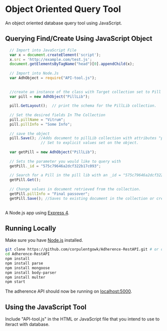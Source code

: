 # Object Oriented Query Tool
An object oriented database query tool using JavaScript. 
## Querying Find/Create Using JavaScript Object

```JavaScript
  // Import into JavaScript File
  var x = document.createElement('script');
  x.src = 'http://example.com/test.js';
  document.getElementsByTagName("head")[0].appendChild(x);
  
  // Import into Node.Js
  var AdhObject = require("API-tool.js");
  
  
  //create an instance of the class with Target collection set to Pill lib
  var pill = new AdhObject("PillLib");
 
  pill.GetLayout();  // print the schema for the PillLib collection.
  
  // Set the desired fields In The Collection
  pill.pillName = "Vitrum";
  pill.pillInfo = "Some Info";
  
  // save the object
  pill.Save(); //Adds document to pillLib collection with attributes "pillName" and "pillInfo". 
                // Set to explicit values set on the object.
               
  var getPill = new AdhObject("PillLib");
  
  // Sets the parameter you would like to query with
  getPill._id = "575c79646a2dcf322b17c093";
  
  // Search for a Pill in the pill lib with an _id = "575c79646a2dcf322b17c093"
  getPill.Get();
  
  // Change values in document retrieved from the collection. 
  getPill.pillInfo = "Final passover";
  getPill.Save(); //Saves to existing document in the collection or creates a new one. 
  
```

A Node.js app using [Express 4](http://expressjs.com/).
## Running Locally

Make sure you have [Node.js](http://nodejs.org/) installed.

```sh
git clone https://github.com/corpulentgowk/Adherence-RestAPI.git # or clone your own fork
cd Adherence-RestAPI
npm install
npm install parse
npm install mongoose
npm install body-parser
npm install multer
npm start
```

The adherence API should now be running on [localhost:5000](http://localhost:5000/).

## Using the JavaScript Tool

Include "API-tool.js" in the HTML or JavaScript file that you intend to use to iteract with database. 
